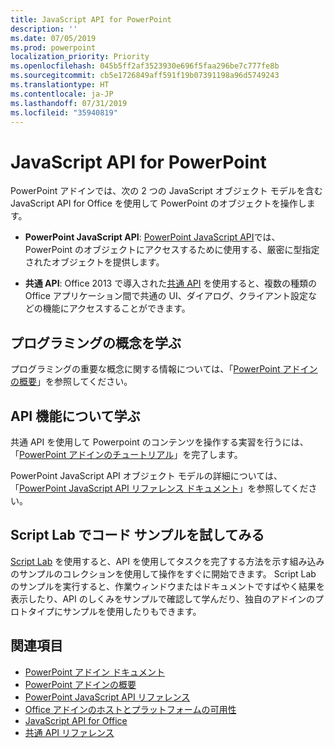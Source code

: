 ```yaml
---
title: JavaScript API for PowerPoint
description: ''
ms.date: 07/05/2019
ms.prod: powerpoint
localization_priority: Priority
ms.openlocfilehash: 045b5ff2af3523930e696f5faa296be7c777fe8b
ms.sourcegitcommit: cb5e1726849aff591f19b07391198a96d5749243
ms.translationtype: HT
ms.contentlocale: ja-JP
ms.lasthandoff: 07/31/2019
ms.locfileid: "35940819"
---
```

# <a name="javascript-api-for-powerpoint"></a>JavaScript API for PowerPoint

PowerPoint アドインでは、次の 2 つの JavaScript オブジェクト モデルを含む JavaScript API for Office を使用して PowerPoint のオブジェクトを操作します。

* **PowerPoint JavaScript API**: [PowerPoint JavaScript API](/javascript/api/powerpoint)では、PowerPoint のオブジェクトにアクセスするために使用する、厳密に型指定されたオブジェクトを提供します。

* **共通 API**: Office 2013 で導入された[共通 API](/javascript/api/office) を使用すると、複数の種類の Office アプリケーション間で共通の UI、ダイアログ、クライアント設定などの機能にアクセスすることができます。

## <a name="learn-programming-concepts"></a>プログラミングの概念を学ぶ

プログラミングの重要な概念に関する情報については、「[PowerPoint アドインの概要](../../powerpoint/powerpoint-add-ins.md)」を参照してください。

## <a name="learn-about-api-capabilities"></a>API 機能について学ぶ

共通 API を使用して Powerpoint のコンテンツを操作する実習を行うには、「[PowerPoint アドインのチュートリアル](../../tutorials/powerpoint-tutorial.md)」を完了します。

PowerPoint JavaScript API オブジェクト モデルの詳細については、「[PowerPoint JavaScript API リファレンス ドキュメント](/javascript/api/powerpoint)」を参照してください。

## <a name="try-out-code-samples-in-script-lab"></a>Script Lab でコード サンプルを試してみる

[Script Lab](../../overview/explore-with-script-lab.md) を使用すると、API を使用してタスクを完了する方法を示す組み込みのサンプルのコレクションを使用して操作をすぐに開始できます。 Script Lab のサンプルを実行すると、作業ウィンドウまたはドキュメントですばやく結果を表示したり、API のしくみをサンプルで確認して学んだり、独自のアドインのプロトタイプにサンプルを使用したりもできます。

## <a name="see-also"></a>関連項目

- [PowerPoint アドイン ドキュメント](../../powerpoint/index.md)
- [PowerPoint アドインの概要](../../powerpoint/powerpoint-add-ins.md)
- [PowerPoint JavaScript API リファレンス](/javascript/api/powerpoint)
- [Office アドインのホストとプラットフォームの可用性](../../overview/office-add-in-availability.md)
- [JavaScript API for Office](../javascript-api-for-office.md)
- [共通 API リファレンス](/javascript/api/office)
